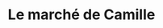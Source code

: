 ---
title: "Le marché de Camille"
url: /saint-leonard-des-bois/le-marche-de-camille/
shop: commodité
---